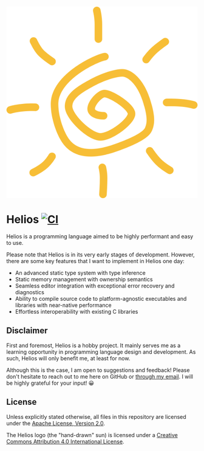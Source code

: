 <p align="center">
  <img src="assets/logo.svg" alt="logo" align="center">
</p>

# Helios [![CI][badge]][ci]

Helios is a programming language aimed to be highly performant and easy to use.

Please note that Helios is in its very early stages of development. However,
there are some key features that I want to implement in Helios one day:

- An advanced static type system with type inference
- Static memory management with ownership semantics
- Seamless editor integration with exceptional error recovery and diagnostics
- Ability to compile source code to platform-agnostic executables and libraries
  with near-native performance
- Effortless interoperability with existing C libraries

## Disclaimer

First and foremost, Helios is a hobby project. It mainly serves me as a learning
opportunity in programming language design and development. As such, Helios will
only benefit me, at least for now.

Although this is the case, I am open to suggestions and feedback! Please don't
hesitate to reach out to me here on GitHub or [through my email][email]. I will
be highly grateful for your input! 😀

## License

Unless explicitly stated otherwise, all files in this repository are licensed
under the [Apache License, Version 2.0][apache-license].

The Helios logo (the "hand-drawn" sun) is licensed under a [Creative Commons
Attribution 4.0 International License][cc-license].

[apache-license]: http://www.apache.org/licenses/LICENSE-2.0
[badge]: https://github.com/helios-lang/helios/workflows/CI/badge.svg
[ci]: https://github.com/helios-lang/helios/actions?query=workflow:%22CI%22
[cc-license]: http://creativecommons.org/licenses/by/4.0/
[email]: mailto:taseen00.islam@gmail.com
